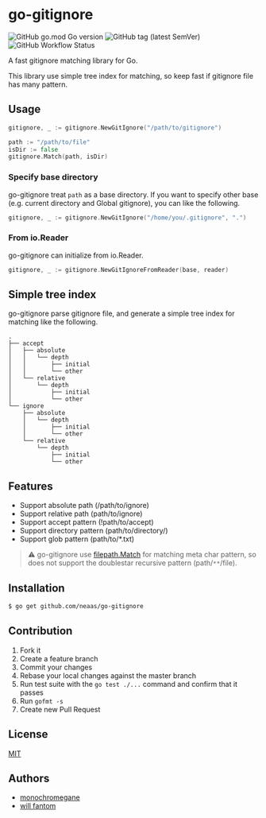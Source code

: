 # go-gitignore

![GitHub go.mod Go version](https://img.shields.io/github/go-mod/go-version/neaas/go-gitignore?style=flat-square) ![GitHub tag (latest SemVer)](https://img.shields.io/github/v/tag/neaas/go-gitignore?sort=semver&style=flat-square) ![GitHub Workflow Status](https://img.shields.io/github/workflow/status/neaas/go-gitignore/Unit%20Tests?label=tests&style=flat-square)

A fast gitignore matching library for Go.

This library use simple tree index for matching, so keep fast if gitignore file has many pattern.

## Usage

```go
gitignore, _ := gitignore.NewGitIgnore("/path/to/gitignore")

path := "/path/to/file"
isDir := false
gitignore.Match(path, isDir)
```

### Specify base directory

go-gitignore treat `path` as a base directory.
If you want to specify other base (e.g. current directory and Global gitignore), you can like the following.

```go
gitignore, _ := gitignore.NewGitIgnore("/home/you/.gitignore", ".")
```

### From io.Reader

go-gitignore can initialize from io.Reader.

```go
gitignore, _ := gitignore.NewGitIgnoreFromReader(base, reader)
```

## Simple tree index

go-gitignore parse gitignore file, and generate a simple tree index for matching like the following.

```
.
├── accept
│   ├── absolute
│   │   └── depth
│   │       ├── initial
│   │       └── other
│   └── relative
│       └── depth
│           ├── initial
│           └── other
└── ignore
    ├── absolute
    │   └── depth
    │       ├── initial
    │       └── other
    └── relative
        └── depth
            ├── initial
            └── other
```

## Features

- Support absolute path (/path/to/ignore)
- Support relative path (path/to/ignore)
- Support accept pattern (!path/to/accept)
- Support directory pattern (path/to/directory/)
- Support glob pattern (path/to/\*.txt)

> ⚠️ go-gitignore use [filepath.Match](https://golang.org/pkg/path/filepath/#Match) for matching meta char pattern, so does not support the doublestar recursive pattern (path/`**`/file).


## Installation

```sh
$ go get github.com/neaas/go-gitignore
```

## Contribution

1. Fork it
2. Create a feature branch
3. Commit your changes
4. Rebase your local changes against the master branch
5. Run test suite with the `go test ./...` command and confirm that it passes
6. Run `gofmt -s`
7. Create new Pull Request

## License

[MIT](https://github.com/monochromegane/go-gitignore/blob/master/LICENSE)

## Authors

- [monochromegane](https://github.com/monochromegane)
- [will fantom](https://github.com/willfantom)
